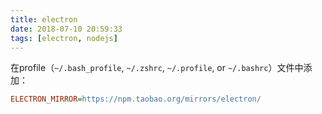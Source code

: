 ```yaml
---
title: electron
date: 2018-07-10 20:59:33
tags: [electron, nodejs]
---
```


在profile（`~/.bash_profile`, `~/.zshrc`, `~/.profile`, or `~/.bashrc`）文件中添加：

```ini
ELECTRON_MIRROR=https://npm.taobao.org/mirrors/electron/
```
